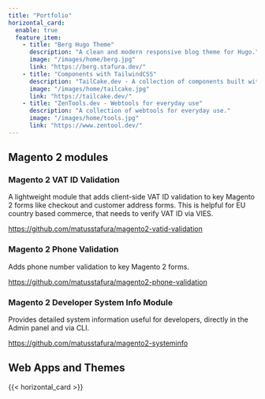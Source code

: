 ```yaml
---
title: "Portfolio"
horizontal_card:
  enable: true
  feature_item:
    - title: "Berg Hugo Theme"
      description: "A clean and modern responsive blog theme for Hugo."
      image: "/images/home/berg.jpg"
      link: "https://berg.stafura.dev/"
    - title: "Components with TailwindCSS"
      description: "TailCake.dev - A collection of components built with TailwindCSS."
      image: "/images/home/tailcake.jpg"
      link: "https://tailcake.dev/"
    - title: "ZenTools.dev - Webtools for everyday use"
      description: "A collection of webtools for everyday use."
      image: "/images/home/tools.jpg"
      link: "https://www.zentool.dev/"
---
```


## Magento 2 modules

### Magento 2 VAT ID Validation

A lightweight module that adds client-side VAT ID validation to key Magento 2 forms like checkout and customer address forms. This is helpful for EU country based commerce, that needs to verify VAT ID via VIES.

https://github.com/matusstafura/magento2-vatid-validation

### Magento 2 Phone Validation

Adds phone number validation to key Magento 2 forms.

https://github.com/matusstafura/magento2-phone-validation

### Magento 2 Developer System Info Module

Provides detailed system information useful for developers, directly in the Admin panel and via CLI.

https://github.com/matusstafura/magento2-systeminfo

## Web Apps and Themes

{{< horizontal_card >}}
